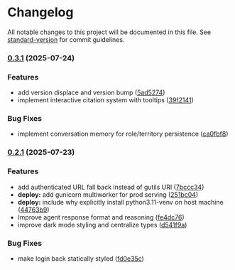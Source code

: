# Changelog

All notable changes to this project will be documented in this file. See [standard-version](https://github.com/conventional-changelog/standard-version) for commit guidelines.

### [0.3.1](https://github.com/justmeloic/cn-cba-agent/compare/v0.2.1...v0.3.1) (2025-07-24)


### Features

* add version displace and version bump ([5ad5274](https://github.com/justmeloic/cn-cba-agent/commit/5ad527492f79c3273fefddaba73f93f1b0a3ddac))
* implement interactive citation system with tooltips ([39f2141](https://github.com/justmeloic/cn-cba-agent/commit/39f2141782b67c77ed261d4db653e84b8c51e6c6))


### Bug Fixes

* implement conversation memory for role/territory persistence ([ca0fbf8](https://github.com/justmeloic/cn-cba-agent/commit/ca0fbf89f796dd9f665f6dd728837635d884ba8c))

### [0.2.1](https://github.com/justmeloic/cn-cba-agent/compare/v0.1.1...v0.2.1) (2025-07-23)


### Features

* add authenticated URL fall back instead of gutils URI ([7bccc34](https://github.com/justmeloic/cn-cba-agent/commit/7bccc343a1b73b2942cd6c1d9a7141ddc2c729f4))
* **deploy:** add gunicorn multiworker for prod serving ([251bc04](https://github.com/justmeloic/cn-cba-agent/commit/251bc049c5d27508092ab1334b8144c52b461da5))
* **deploy:** include why explicitly install python3.11-venv on host machine ([44763b9](https://github.com/justmeloic/cn-cba-agent/commit/44763b94dc87e114a66aa5b02c71d36cd01c2a17))
* Improve agent response format and reasoning ([fe4dc76](https://github.com/justmeloic/cn-cba-agent/commit/fe4dc762207b8f9b7b1741911d959a770cd9a431))
* improve dark mode styling and centralize types ([d541f9a](https://github.com/justmeloic/cn-cba-agent/commit/d541f9ae1dde8ea2a946fa848d94629fa7a5ed14))


### Bug Fixes

* make login back statically styled ([fd0e35c](https://github.com/justmeloic/cn-cba-agent/commit/fd0e35cceedb0d8781174aa68ab2b89e6511840e))
